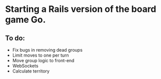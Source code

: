 # Starting a Rails version of the board game Go.

## To do:

- Fix bugs in removing dead groups
- Limit moves to one per turn
- Move group logic to front-end
- WebSockets
- Calculate territory

